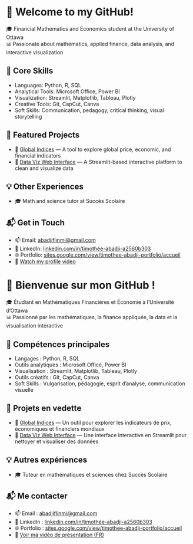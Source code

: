 # 👋 Welcome to my GitHub!

🎓 Financial Mathematics and Economics student at the University of Ottawa  
📊 Passionate about mathematics, applied finance, data analysis, and interactive visualization  

## 🧰 Core Skills
- Languages: Python, R, SQL  
- Analytical Tools: Microsoft Office, Power BI  
- Visualization: Streamlit, Matplotlib, Tableau, Plotly  
- Creative Tools: Git, CapCut, Canva  
- Soft Skills: Communication, pedagogy, critical thinking, visual storytelling  

## 🚀 Featured Projects
- 🔎 [Global Indices](https://github.com/Timmy22-07/global-price-indices) — A tool to explore global price, economic, and financial indicators  
- 🧩 [Data Viz Web Interface](https://github.com/Timmy22-07/web_interface) — A Streamlit-based interactive platform to clean and visualize data  

## 💡 Other Experiences
- 🎓 Math and science tutor at Succès Scolaire  

## 📬 Get in Touch
- 📫 Email: abadjiflinmi@gmail.com  
- 💼 LinkedIn: [linkedin.com/in/timothée-abadji-a2560b303](https://www.linkedin.com/in/timoth%C3%A9e-abadji-a2560b303)  
- 🌐 Portfolio: [sites.google.com/view/timothee-abadji-portfolio/accueil](https://sites.google.com/view/timothee-abadji-portfolio/accueil)  
- 🎥 [Watch my profile video](https://urls.fr/zv7pL4)


 # 👋 Bienvenue sur mon GitHub !

🎓 Étudiant en Mathématiques Financières et Économie à l’Université d’Ottawa  
📊 Passionné par les mathématiques, la finance appliquée, la data et la visualisation interactive  

## 🧰 Compétences principales
- Langages : Python, R, SQL  
- Outils analytiques : Microsoft Office, Power BI  
- Visualisation : Streamlit, Matplotlib, Tableau, Plotly  
- Outils créatifs : Git, CapCut, Canva  
- Soft Skills : Vulgarisation, pédagogie, esprit d’analyse, communication visuelle  

## 🚀 Projets en vedette
- 🔎 [Global Indices](https://github.com/Timmy22-07/global-price-indices) — Un outil pour explorer les indicateurs de prix, économiques et financiers mondiaux  
- 🧩 [Data Viz Web Interface](https://github.com/Timmy22-07/web_interface) — Une interface interactive en Streamlit pour nettoyer et visualiser des données  

## 💡 Autres expériences
- 🎓 Tuteur en mathématiques et sciences chez Succès Scolaire  

## 📬 Me contacter
- 📫 Email : abadjiflinmi@gmail.com  
- 💼 LinkedIn : [linkedin.com/in/timothée-abadji-a2560b303](https://www.linkedin.com/in/timoth%C3%A9e-abadji-a2560b303)  
- 🌐 Portfolio : [sites.google.com/view/timothee-abadji-portfolio/accueil](https://sites.google.com/view/timothee-abadji-portfolio/accueil)  
- 🎥 [Voir ma vidéo de présentation (FR)](https://urls.fr/XQwUgp)

